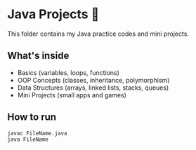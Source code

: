 # Java Projects 🚀

This folder contains my Java practice codes and mini projects.

## What's inside
- Basics (variables, loops, functions)
- OOP Concepts (classes, inheritance, polymorphism)
- Data Structures (arrays, linked lists, stacks, queues)
- Mini Projects (small apps and games)

## How to run
```bash
javac FileName.java
java FileName
